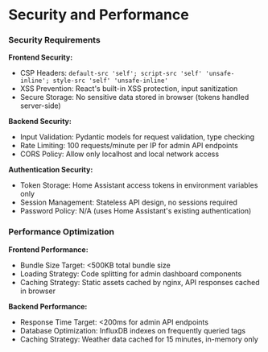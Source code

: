 # Security and Performance

### Security Requirements

**Frontend Security:**
- CSP Headers: `default-src 'self'; script-src 'self' 'unsafe-inline'; style-src 'self' 'unsafe-inline'`
- XSS Prevention: React's built-in XSS protection, input sanitization
- Secure Storage: No sensitive data stored in browser (tokens handled server-side)

**Backend Security:**
- Input Validation: Pydantic models for request validation, type checking
- Rate Limiting: 100 requests/minute per IP for admin API endpoints
- CORS Policy: Allow only localhost and local network access

**Authentication Security:**
- Token Storage: Home Assistant access tokens in environment variables only
- Session Management: Stateless API design, no sessions required
- Password Policy: N/A (uses Home Assistant's existing authentication)

### Performance Optimization

**Frontend Performance:**
- Bundle Size Target: <500KB total bundle size
- Loading Strategy: Code splitting for admin dashboard components
- Caching Strategy: Static assets cached by nginx, API responses cached in browser

**Backend Performance:**
- Response Time Target: <200ms for admin API endpoints
- Database Optimization: InfluxDB indexes on frequently queried tags
- Caching Strategy: Weather data cached for 15 minutes, in-memory only
